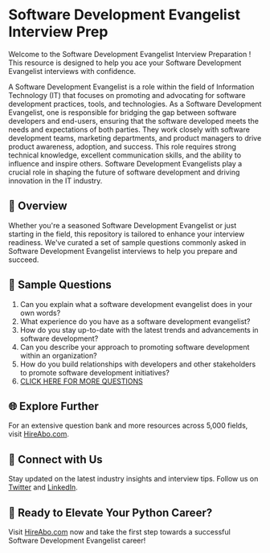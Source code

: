 # Software Development Evangelist Interview Prep

Welcome to the Software Development Evangelist Interview Preparation ! This resource is designed to help you ace your Software Development Evangelist interviews with confidence.

A Software Development Evangelist is a role within the field of Information Technology (IT) that focuses on promoting and advocating for software development practices, tools, and technologies. As a Software Development Evangelist, one is responsible for bridging the gap between software developers and end-users, ensuring that the software developed meets the needs and expectations of both parties. They work closely with software development teams, marketing departments, and product managers to drive product awareness, adoption, and success. This role requires strong technical knowledge, excellent communication skills, and the ability to influence and inspire others. Software Development Evangelists play a crucial role in shaping the future of software development and driving innovation in the IT industry.

## 🚀 Overview

Whether you're a seasoned Software Development Evangelist or just starting in the field, this repository is tailored to enhance your interview readiness. We've curated a set of sample questions commonly asked in Software Development Evangelist interviews to help you prepare and succeed.

## 📝 Sample Questions

1. Can you explain what a software development evangelist does in your own words?
2. What experience do you have as a software development evangelist?
3. How do you stay up-to-date with the latest trends and advancements in software development?
4. Can you describe your approach to promoting software development within an organization?
5. How do you build relationships with developers and other stakeholders to promote software development initiatives?
6. [CLICK HERE FOR MORE QUESTIONS](https://hireabo.com/job/0_0_54/Software%20Development%20Evangelist)

## 🌐 Explore Further

For an extensive question bank and more resources across 5,000 fields, visit [HireAbo.com](https://www.hireabo.com).

## 📱 Connect with Us

Stay updated on the latest industry insights and interview tips. Follow us on [Twitter](https://twitter.com/hireabo) and [LinkedIn](https://www.linkedin.com/in/hire-abo-3609972a8/).

## 🚀 Ready to Elevate Your Python Career?

Visit [HireAbo.com](https://www.hireabo.com) now and take the first step towards a successful Software Development Evangelist career!